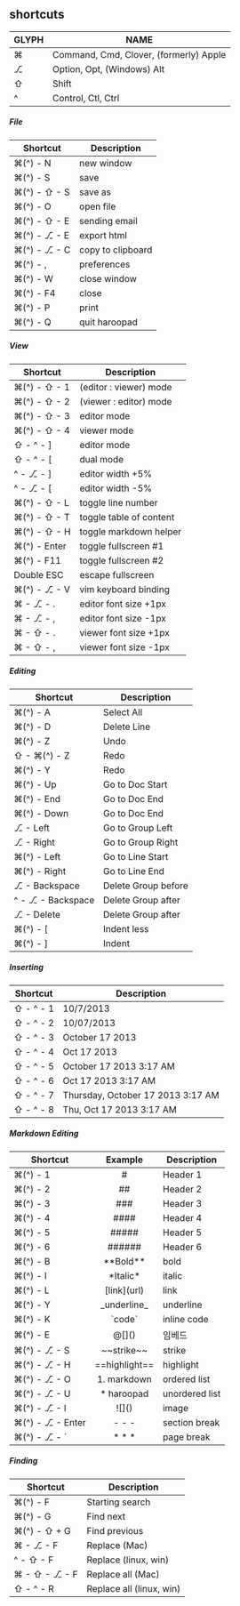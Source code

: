 ## shortcuts

GLYPH    | NAME
---------|----------------------------------------
&#8984;  | Command, Cmd, Clover, (formerly) Apple
⎇       | Option, Opt, (Windows) Alt
⇧        | Shift
^        | Control, Ctl, Ctrl

##### File
Shortcut                 | Description
-------------------------|-------------------
&#8984;(^) - N           | new window
&#8984;(^) - S           | save
&#8984;(^) - ⇧ - S       | save as
&#8984;(^) - O           | open file
&#8984;(^) - ⇧ - E       | sending email
&#8984;(^) - ⎇ - E      | export html
&#8984;(^) - ⎇ - C      | copy to clipboard
&#8984;(^) - ,           | preferences
&#8984;(^) - W           | close window
&#8984;(^) - F4          | close
&#8984;(^) - P           | print
&#8984;(^) - Q           | quit haroopad

##### View
Shortcut            | Description
--------------------|-------------------
&#8984;(^) - ⇧ - 1  | (editor : viewer) mode
&#8984;(^) - ⇧ - 2  | (viewer : editor) mode
&#8984;(^) - ⇧ - 3  | editor mode
&#8984;(^) - ⇧ - 4  | viewer mode
⇧ - ^ - ]           | editor mode
⇧ - ^ - [           | dual mode
^ - ⎇ - ]          | editor width +5%
^ - ⎇ - [          | editor width -5%
&#8984;(^) - ⇧ - L  | toggle line number
&#8984;(^) - ⇧ - T  | toggle table of content
&#8984;(^) - ⇧ - H  | toggle markdown helper
&#8984;(^) - Enter  | toggle fullscreen #1
&#8984;(^) - F11    | toggle fullscreen #2
Double ESC          | escape fullscreen
&#8984;(^) - ⎇ - V | vim keyboard binding
&#8984; - ⎇ - .    | editor font size +1px
&#8984; - ⎇ - ,    | editor font size -1px
&#8984; - ⇧ - .     | viewer font size +1px
&#8984; - ⇧ - ,     | viewer font size -1px


##### Editing
 Shortcut                | Description
-------------------------|---------------------
&#8984;(^) - A           | Select All
&#8984;(^) - D           | Delete Line
&#8984;(^) - Z           | Undo
⇧ - &#8984;(^) - Z       | Redo
&#8984;(^) - Y           | Redo
&#8984;(^) - Up          | Go to Doc Start
&#8984;(^) - End         | Go to Doc End
&#8984;(^) - Down        | Go to Doc End
⎇ - Left                | Go to Group Left
⎇ - Right               | Go to Group Right
&#8984;(^) - Left        | Go to Line Start
&#8984;(^) - Right       | Go to Line End
⎇ - Backspace           | Delete Group before
^ - ⎇ - Backspace       | Delete Group after
⎇ - Delete              | Delete Group after
&#8984;(^) - [           | Indent less
&#8984;(^) - ]           | Indent

##### Inserting
 Shortcut          | Description
-------------------|---------------------
⇧ - ^ - 1          | 10/7/2013
⇧ - ^ - 2          | 10/07/2013
⇧ - ^ - 3          | October 17 2013
⇧ - ^ - 4          | Oct 17 2013
⇧ - ^ - 5          | October 17 2013 3:17 AM
⇧ - ^ - 6          | Oct 17 2013 3:17 AM
⇧ - ^ - 7          | Thursday, October 17 2013 3:17 AM
⇧ - ^ - 8          | Thu, Oct 17 2013 3:17 AM

##### Markdown Editing
Shortcut                     | Example        | Description
-----------------------------|:--------------:|-------------------
&#8984;(^) - 1               | #              | Header 1
&#8984;(^) - 2               | ##             | Header 2
&#8984;(^) - 3               | ###            | Header 3
&#8984;(^) - 4               | ####           | Header 4
&#8984;(^) - 5               | #####          | Header 5
&#8984;(^) - 6               | ######         | Header 6
&#8984;(^) - B               | \*\*Bold\*\*   | bold
&#8984;(^) - I               | \*Italic\*     | italic
&#8984;(^) - L               | \[link\](url)  | link
&#8984;(^) - Y               | \_underline_   | underline
&#8984;(^) - K               | \`code`        | inline code
&#8984;(^) - E               | @\[]()         | 임베드
&#8984;(^) - ⎇ - S          | \~~strike~~    | strike
&#8984;(^) - ⎇ - H          | \==highlight== | highlight
&#8984;(^) - ⎇ - O          | 1. markdown    | ordered list
&#8984;(^) - ⎇ - U          | * haroopad     | unordered list
&#8984;(^) - ⎇ - I          | \!\[]()        | image
&#8984;(^) - ⎇ - Enter      | \- \- \-       | section break
&#8984;(^) - ⎇ - `          | \* \* \*       | page break

##### Finding
Shortcut                  | Description
--------------------------|-------------------
&#8984;(^) - F            | Starting search
&#8984;(^) - G            | Find next
&#8984;(^) - ⇧ + G        | Find previous
&#8984; - ⎇ - F          | Replace (Mac)
^ - ⇧ - F                 | Replace (linux, win)
&#8984; - ⇧ - ⎇ - F      | Replace all (Mac)
⇧ - ^ - R                 | Replace all (linux, win)
